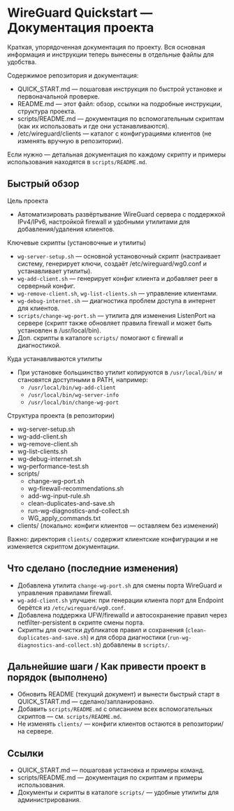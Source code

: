 # WireGuard Quickstart — Документация проекта

Краткая, упорядоченная документация по проекту. Вся основная информация и инструкции теперь вынесены в отдельные файлы для удобства.

Содержимое репозитория и документация:
- QUICK_START.md — пошаговая инструкция по быстрой установке и первоначальной проверке.
- README.md — этот файл: обзор, ссылки на подробные инструкции, структура проекта.
- scripts/README.md — документация по вспомогательным скриптам (как их использовать и где они устанавливаются).
- /etc/wireguard/clients — каталог с конфигурациями клиентов (не изменять вручную в репозитории).

Если нужно — детальная документация по каждому скрипту и примеры использования находятся в `scripts/README.md`.

## Быстрый обзор

Цель проекта
- Автоматизировать развёртывание WireGuard сервера с поддержкой IPv4/IPv6, настройкой firewall и удобными утилитами для добавления/удаления клиентов.

Ключевые скрипты (установочные и утилиты)
- `wg-server-setup.sh` — основной установочный скрипт (настраивает систему, генерирует ключи, создаёт /etc/wireguard/wg0.conf и устанавливает утилиты).
- `wg-add-client.sh` — генерирует конфиг клиента и добавляет peer в серверный конфиг.
- `wg-remove-client.sh`, `wg-list-clients.sh` — управление клиентами.
- `wg-debug-internet.sh` — диагностика проблем доступа в интернет для клиентов.
- `scripts/change-wg-port.sh` — утилита для изменения ListenPort на сервере (скрипт также обновляет правила firewall и может быть установлен в /usr/local/bin).
- Доп. скрипты в каталоге `scripts/` помогают с firewall и диагностикой.

Куда устанавливаются утилиты
- При установке большинство утилит копируются в `/usr/local/bin/` и становятся доступными в PATH, например:
  - `/usr/local/bin/wg-add-client`
  - `/usr/local/bin/wg-server-info`
  - `/usr/local/bin/change-wg-port`

Структура проекта (в репозитории)
- wg-server-setup.sh
- wg-add-client.sh
- wg-remove-client.sh
- wg-list-clients.sh
- wg-debug-internet.sh
- wg-performance-test.sh
- scripts/
  - change-wg-port.sh
  - wg-firewall-recommendations.sh
  - add-wg-input-rule.sh
  - clean-duplicates-and-save.sh
  - run-wg-diagnostics-and-collect.sh
  - WG_apply_commands.txt
- clients/  (локально: конфиги клиентов — оставляем без изменений)

Важно: директория `clients/` содержит клиентские конфигурации и не изменяется скриптом документации.

## Что сделано (последние изменения)
- Добавлена утилита `change-wg-port.sh` для смены порта WireGuard и управления правилами firewall.
- `wg-add-client.sh` улучшен: при генерации клиента порт для Endpoint берётся из `/etc/wireguard/wg0.conf`.
- Добавлена поддержка UFW/firewalld и автосохранение правил через netfilter-persistent в скрипте смены порта.
- Скрипты для очистки дубликатов правил и сохранения (`clean-duplicates-and-save.sh`) и для сбора диагностики (`run-wg-diagnostics-and-collect.sh`) добавлены в `scripts/`.

## Дальнейшие шаги / Как привести проект в порядок (выполнено)
- Обновить README (текущий документ) и вынести быстрый старт в QUICK_START.md — сделано/запланировано.
- Добавить `scripts/README.md` с описанием всех вспомогательных скриптов — см. `scripts/README.md`.
- Не изменять `clients/` — конфиги клиентов остаются в репозитории/на сервере.

## Ссылки
- QUICK_START.md — пошаговая установка и примеры команд.
- scripts/README.md — документация по скриптам и примеры использования.
- Документы и скрипты в каталоге `scripts/` — удобные утилиты для администрирования.
